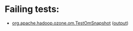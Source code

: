 # Failing tests: 

 * [org.apache.hadoop.ozone.om.TestOmSnapshot](hadoop-ozone/integration-test/org.apache.hadoop.ozone.om.TestOmSnapshot.txt) ([output](hadoop-ozone/integration-test/org.apache.hadoop.ozone.om.TestOmSnapshot-output.txt))

